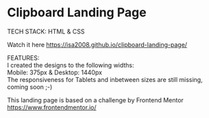# Clipboard Landing Page

TECH STACK: HTML &amp; CSS

Watch it here https://isa2008.github.io/clipboard-landing-page/

FEATURES:\
I created the designs to the following widths:\
Mobile: 375px & Desktop: 1440px\
The responsiveness for Tablets and inbetween sizes are still missing, coming soon ;-)

This landing page is based on a challenge by Frontend Mentor https://www.frontendmentor.io/
